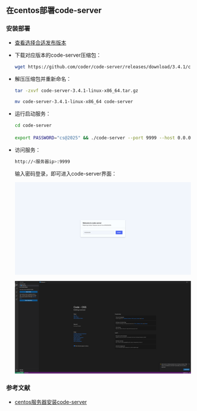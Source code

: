 ## 在centos部署code-server

### 安装部署

* [查看选择合适发布版本](https://github.com/coder/code-server/releases)

* 下载对应版本的code-server压缩包：

  ```bash
  wget https://github.com/coder/code-server/releases/download/3.4.1/code-server-3.4.1-linux-x86_64.tar.gz
  ```

* 解压压缩包并重新命名：
  
  ```bash
  tar -zxvf code-server-3.4.1-linux-x86_64.tar.gz
  ```

  ```bash
  mv code-server-3.4.1-linux-x86_64 code-server
  ```

* 运行启动服务：

  ```bash
  cd code-server

  export PASSWORD="cs@2025" && ./code-server --port 9999 --host 0.0.0.0
  ```

* 访问服务：

  ```bash
  http://<服务器ip>:9999
  ```

  输入密码登录，即可进入code-server界面：

  ![](https://raw.githubusercontent.com/Garden12138/picbed-cloud/main/other/code-server-login.png)

  ![](https://raw.githubusercontent.com/Garden12138/picbed-cloud/main/other/code-server-welcome.png)

### 参考文献

* [centos服务器安装code-server](https://cloud.tencent.com/developer/article/1655175)